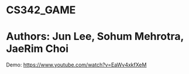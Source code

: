 # CS342_GAME
# Authors: Jun Lee, Sohum Mehrotra, JaeRim Choi

Demo: https://www.youtube.com/watch?v=EaWv4xkfXeM
